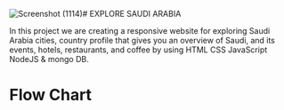 ![Screenshot (1114)](https://github.com/majdalotaibi/WebProject/assets/117399438/e4bf3b97-ba12-4a23-b638-61f17cded76f)# EXPLORE SAUDI ARABIA

In this project we are creating a responsive website for exploring Saudi Arabia cities, 
country profile that gives you an overview of Saudi, and its events, hotels, 
restaurants, and coffee by using HTML CSS JavaScript NodeJS & mongo DB.

# Flow Chart 




